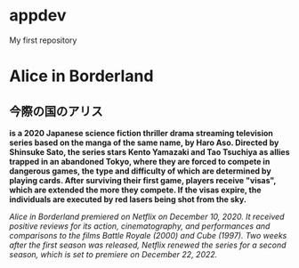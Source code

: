 # appdev
My first repository

# Alice in Borderland
## 今際の国のアリス

**is a 2020 Japanese science fiction thriller drama streaming television series based on the manga of the same name, by Haro Aso. Directed by Shinsuke Sato, the series stars Kento Yamazaki and Tao Tsuchiya as allies trapped in an abandoned Tokyo, where they are forced to compete in dangerous games, the type and difficulty of which are determined by playing cards. After surviving their first game, players receive "visas", which are extended the more they compete. If the visas expire, the individuals are executed by red lasers being shot from the sky.**

*Alice in Borderland premiered on Netflix on December 10, 2020. It received positive reviews for its action, cinematography, and performances and comparisons to the films Battle Royale (2000) and Cube (1997). Two weeks after the first season was released, Netflix renewed the series for a second season, which is set to premiere on December 22, 2022.*
